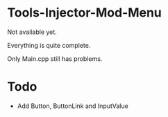 # Tools-Injector-Mod-Menu
 
Not available yet.

Everything is quite complete.

Only Main.cpp still has problems.

# Todo

- Add Button, ButtonLink and InputValue